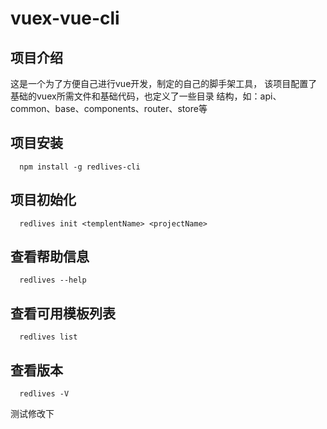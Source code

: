 # vuex-vue-cli

## 项目介绍
  这是一个为了方便自己进行vue开发，制定的自己的脚手架工具，
  该项目配置了基础的vuex所需文件和基础代码，也定义了一些目录
  结构，如：api、common、base、components、router、store等

## 项目安装

```
  npm install -g redlives-cli
```

## 项目初始化

  ```
    redlives init <templentName> <projectName>
  ```

## 查看帮助信息

  ```
    redlives --help
  ```

## 查看可用模板列表

  ```
    redlives list
  ```


## 查看版本

  ```
    redlives -V
  ```

测试修改下